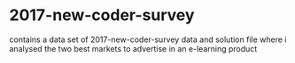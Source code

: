 # 2017-new-coder-survey
contains a data set of 2017-new-coder-survey data and solution file where i analysed the two best markets to advertise in an e-learning product
